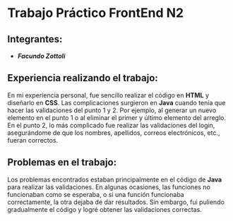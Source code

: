 # **Trabajo Práctico FrontEnd N2**

## **Integrantes:**

- ***Facundo Zottoli***

## **Experiencia realizando el trabajo:**

En mi experiencia personal, fue sencillo realizar el código en **HTML** y diseñarlo en **CSS**. Las complicaciones surgieron en **Java** cuando tenía que hacer las validaciones del punto 1 y 2. Por ejemplo, al generar un nuevo elemento en el punto 1 o al eliminar el primer y último elemento del arreglo. En el punto 2, lo más complicado fue realizar las validaciones del login, asegurándome de que los nombres, apellidos, correos electrónicos, etc., fueran correctos.

## **Problemas en el trabajo:**

Los problemas encontrados estaban principalmente en el código de **Java** para realizar las validaciones. En algunas ocasiones, las funciones no funcionaban como se esperaba, o si una función funcionaba correctamente, la otra dejaba de dar resultados. Sin embargo, fui puliendo gradualmente el código y logré obtener las validaciones correctas.
